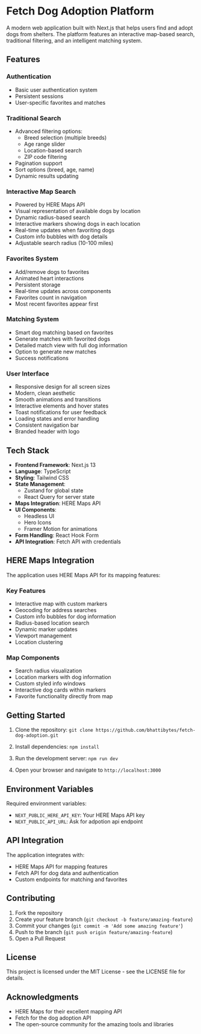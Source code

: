 # Fetch Dog Adoption Platform

A modern web application built with Next.js that helps users find and adopt dogs from shelters. The platform features an interactive map-based search, traditional filtering, and an intelligent matching system.

## Features

### Authentication
- Basic user authentication system
- Persistent sessions
- User-specific favorites and matches

### Traditional Search
- Advanced filtering options:
  - Breed selection (multiple breeds)
  - Age range slider
  - Location-based search
  - ZIP code filtering
- Pagination support
- Sort options (breed, age, name)
- Dynamic results updating

### Interactive Map Search
- Powered by HERE Maps API
- Visual representation of available dogs by location
- Dynamic radius-based search
- Interactive markers showing dogs in each location
- Real-time updates when favoriting dogs
- Custom info bubbles with dog details
- Adjustable search radius (10-100 miles)

### Favorites System
- Add/remove dogs to favorites
- Animated heart interactions
- Persistent storage
- Real-time updates across components
- Favorites count in navigation
- Most recent favorites appear first

### Matching System
- Smart dog matching based on favorites
- Generate matches with favorited dogs
- Detailed match view with full dog information
- Option to generate new matches
- Success notifications

### User Interface
- Responsive design for all screen sizes
- Modern, clean aesthetic
- Smooth animations and transitions
- Interactive elements and hover states
- Toast notifications for user feedback
- Loading states and error handling
- Consistent navigation bar
- Branded header with logo

## Tech Stack

- **Frontend Framework**: Next.js 13
- **Language**: TypeScript
- **Styling**: Tailwind CSS
- **State Management**: 
  - Zustand for global state
  - React Query for server state
- **Maps Integration**: HERE Maps API
- **UI Components**:
  - Headless UI
  - Hero Icons
  - Framer Motion for animations
- **Form Handling**: React Hook Form
- **API Integration**: Fetch API with credentials

## HERE Maps Integration

The application uses HERE Maps API for its mapping features:

### Key Features
- Interactive map with custom markers
- Geocoding for address searches
- Custom info bubbles for dog information
- Radius-based location search
- Dynamic marker updates
- Viewport management
- Location clustering

### Map Components
- Search radius visualization
- Location markers with dog information
- Custom styled info windows
- Interactive dog cards within markers
- Favorite functionality directly from map

## Getting Started

1. Clone the repository: `git clone https://github.com/bhattibytes/fetch-dog-adoption.git`

2. Install dependencies: `npm install`

3. Run the development server: `npm run dev`

4. Open your browser and navigate to `http://localhost:3000`    

## Environment Variables

Required environment variables:
- `NEXT_PUBLIC_HERE_API_KEY`: Your HERE Maps API key
- `NEXT_PUBLIC_API_URL`: Ask for adpotion api endpoint

## API Integration

The application integrates with:
- HERE Maps API for mapping features
- Fetch API for dog data and authentication
- Custom endpoints for matching and favorites

## Contributing

1. Fork the repository
2. Create your feature branch (`git checkout -b feature/amazing-feature`)
3. Commit your changes (`git commit -m 'Add some amazing feature'`)
4. Push to the branch (`git push origin feature/amazing-feature`)
5. Open a Pull Request

## License

This project is licensed under the MIT License - see the LICENSE file for details.

## Acknowledgments

- HERE Maps for their excellent mapping API
- Fetch for the dog adoption API
- The open-source community for the amazing tools and libraries

